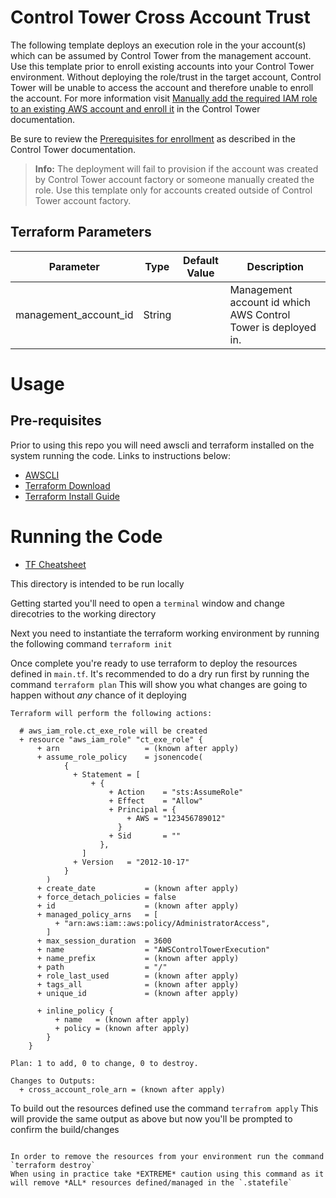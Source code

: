 # Control Tower Cross Account Trust

The following template deploys an execution role in the your account(s) which can be assumed by Control Tower from the management account. Use this template prior to enroll existing accounts into your Control Tower environment. Without deploying the role/trust in the target account, Control Tower will be unable to access the account and therefore unable to enroll the account. For more information visit [Manually add the required IAM role to an existing AWS account and enroll it](https://docs.aws.amazon.com/controltower/latest/userguide/enroll-manually.html) in the Control Tower documentation.

Be sure to review the [Prerequisites for enrollment](https://docs.aws.amazon.com/controltower/latest/userguide/enrollment-prerequisites.html) as described in the Control Tower documentation.

> **Info:** The deployment will fail to provision if the account was created by Control Tower account factory or someone manually created the role. Use this template only for accounts created outside of Control Tower account factory.

## Terraform Parameters

| Parameter | Type | Default Value | Description |
| --------- | ---- | ------------- | ----------- |
| management_account_id | String | | Management account id which AWS Control Tower is deployed in. |


# Usage

## Pre-requisites

Prior to using this repo you will need awscli and terraform installed on the system running the code. Links to instructions below:

* [AWSCLI](https://docs.aws.amazon.com/cli/latest/userguide/install-cliv2.html)
* [Terraform Download](https://www.terraform.io/downloads.html)
* [Terraform Install Guide](https://learn.hashicorp.com/terraform/getting-started/install)

# Running the Code

* [TF Cheatsheet](https://res.cloudinary.com/acloud-guru/image/fetch/c_thumb,f_auto,q_auto/https:/acg-wordpress-content-production.s3.us-west-2.amazonaws.com/app/uploads/2020/11/terraform-cheatsheet-from-ACG.pdf)

This directory is intended to be run locally

Getting started you'll need to open a `terminal` window and change direcotries to the working directory

Next you need to instantiate the terraform working environment by running the following command `terraform init`

Once complete you're ready to use terraform to deploy the resources defined in `main.tf`. It's recommended to do a dry run first by running the command `terraform plan`
This will show you what changes are going to happen without *any* chance of it deploying

```
Terraform will perform the following actions:

  # aws_iam_role.ct_exe_role will be created
  + resource "aws_iam_role" "ct_exe_role" {
      + arn                   = (known after apply)
      + assume_role_policy    = jsonencode(
            {
              + Statement = [
                  + {
                      + Action    = "sts:AssumeRole"
                      + Effect    = "Allow"
                      + Principal = {
                          + AWS = "123456789012"
                        }
                      + Sid       = ""
                    },
                ]
              + Version   = "2012-10-17"
            }
        )
      + create_date           = (known after apply)
      + force_detach_policies = false
      + id                    = (known after apply)
      + managed_policy_arns   = [
          + "arn:aws:iam::aws:policy/AdministratorAccess",
        ]
      + max_session_duration  = 3600
      + name                  = "AWSControlTowerExecution"
      + name_prefix           = (known after apply)
      + path                  = "/"
      + role_last_used        = (known after apply)
      + tags_all              = (known after apply)
      + unique_id             = (known after apply)

      + inline_policy {
          + name   = (known after apply)
          + policy = (known after apply)
        }
    }

Plan: 1 to add, 0 to change, 0 to destroy.

Changes to Outputs:
  + cross_account_role_arn = (known after apply)
```
To build out the resources defined use the command `terrafrom apply` 
This will provide the same output as above but now you'll be prompted to confirm the build/changes

```

In order to remove the resources from your environment run the command `terraform destroy`
When using in practice take *EXTREME* caution using this command as it will remove *ALL* resources defined/managed in the `.statefile`